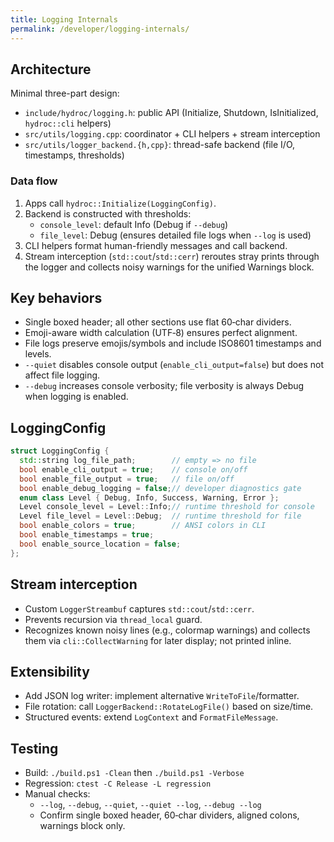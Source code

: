 ```yaml
---
title: Logging Internals
permalink: /developer/logging-internals/
---
```


## Architecture

Minimal three-part design:
- `include/hydroc/logging.h`: public API (Initialize, Shutdown, IsInitialized, `hydroc::cli` helpers)
- `src/utils/logging.cpp`: coordinator + CLI helpers + stream interception
- `src/utils/logger_backend.{h,cpp}`: thread-safe backend (file I/O, timestamps, thresholds)

### Data flow

1. Apps call `hydroc::Initialize(LoggingConfig)`.
2. Backend is constructed with thresholds:
   - `console_level`: default Info (Debug if `--debug`)
   - `file_level`: Debug (ensures detailed file logs when `--log` is used)
3. CLI helpers format human-friendly messages and call backend.
4. Stream interception (`std::cout`/`std::cerr`) reroutes stray prints through the logger and collects noisy warnings for the unified Warnings block.

## Key behaviors

- Single boxed header; all other sections use flat 60‑char dividers.
- Emoji-aware width calculation (UTF‑8) ensures perfect alignment.
- File logs preserve emojis/symbols and include ISO8601 timestamps and levels.
- `--quiet` disables console output (`enable_cli_output=false`) but does not affect file logging.
- `--debug` increases console verbosity; file verbosity is always Debug when logging is enabled.

## LoggingConfig

```cpp
struct LoggingConfig {
  std::string log_file_path;        // empty => no file
  bool enable_cli_output = true;    // console on/off
  bool enable_file_output = true;   // file on/off
  bool enable_debug_logging = false;// developer diagnostics gate
  enum class Level { Debug, Info, Success, Warning, Error };
  Level console_level = Level::Info;// runtime threshold for console
  Level file_level = Level::Debug;  // runtime threshold for file
  bool enable_colors = true;        // ANSI colors in CLI
  bool enable_timestamps = true;
  bool enable_source_location = false;
};
```

## Stream interception

- Custom `LoggerStreambuf` captures `std::cout`/`std::cerr`.
- Prevents recursion via `thread_local` guard.
- Recognizes known noisy lines (e.g., colormap warnings) and collects them via `cli::CollectWarning` for later display; not printed inline.

## Extensibility

- Add JSON log writer: implement alternative `WriteToFile`/formatter.
- File rotation: call `LoggerBackend::RotateLogFile()` based on size/time.
- Structured events: extend `LogContext` and `FormatFileMessage`.

## Testing

- Build: `./build.ps1 -Clean` then `./build.ps1 -Verbose`
- Regression: `ctest -C Release -L regression`
- Manual checks:
  - `--log`, `--debug`, `--quiet`, `--quiet --log`, `--debug --log`
  - Confirm single boxed header, 60‑char dividers, aligned colons, warnings block only.


